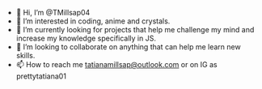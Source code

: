 - 👋 Hi, I’m @TMillsap04
- 👀 I’m interested in coding, anime and crystals.
- 🌱 I’m currently looking for projects that help me challenge my mind and increase my knowledge specifically in JS.
- 💞️ I’m looking to collaborate on anything that can help me learn new skills.
- 📫 How to reach me tatianamillsap@outlook.com or on IG as prettytatiana01

<!---
TMillsap04/TMillsap04 is a ✨ special ✨ repository because its `README.md` (this file) appears on your GitHub profile.
You can click the Preview link to take a look at your changes.
--->
